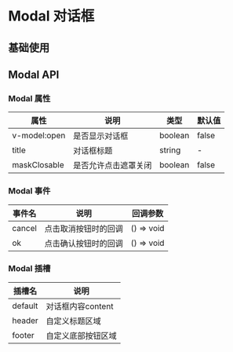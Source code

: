 <script setup>
import ModalDefault from './default.vue'
</script>

# Modal 对话框

## 基础使用

<Preview comp-name="Modal" demo-name="default">
  <ModalDefault />
</Preview>

## Modal API

### Modal 属性

| 属性           | 说明         | 类型      | 默认值   |
|--------------|------------|---------|-------|
| v-model:open | 是否显示对话框    | boolean | false |
| title        | 对话框标题      | string  | -     |
| maskClosable | 是否允许点击遮罩关闭 | boolean | false |

### Modal 事件

| 事件名    | 说明         | 回调参数       |
|--------|------------|------------|
| cancel | 点击取消按钮时的回调 | () => void |
| ok     | 点击确认按钮时的回调 | () => void |

### Modal 插槽

| 插槽名     | 说明           |
|---------|--------------|
| default | 对话框内容content |
| header  | 自定义标题区域      |
| footer  | 自定义底部按钮区域    |